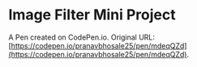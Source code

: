 # Image Filter Mini Project

A Pen created on CodePen.io. Original URL: [https://codepen.io/pranavbhosale25/pen/mdeqQZd](https://codepen.io/pranavbhosale25/pen/mdeqQZd).


